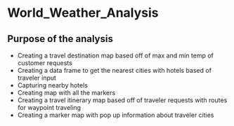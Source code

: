 # World_Weather_Analysis  
## Purpose of the analysis  
* Creating a travel destination map based off of max and min temp of customer requests  
* Creating a data frame to get the nearest cities with hotels based of traveler input  
* Capturing nearby hotels  
* Creating map with all the markers  
* Creating a travel itinerary map based off of traveler requests with routes for waypoint traveling  
* Creating a marker map with pop up information about traveler cities